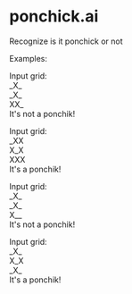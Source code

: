 # ponchick.ai
Recognize is it ponchick or not  

Examples:  

Input grid:  
\_X\_  
\_X\_   
XX\_   
It's not a ponchik!  
  
Input grid:    
\_XX   
X\_X  
XXX  
It's a ponchik!  
  

Input grid:  
\_X\_  
\_X\_  
X\_\_  
It's not a ponchik!  
  
Input grid:  
\_X\_  
X\_X  
\_X\_  
It's a ponchik!  
  
